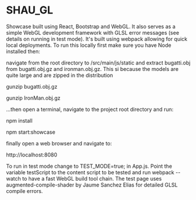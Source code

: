 # SHAU_GL
Showcase built using React, Bootstrap and WebGL. It also serves as a simple WebGL development framework with GLSL error messages (see details on running in test mode). It's built using webpack allowing for quick local deployments. To run this locally first make sure you have Node installed then:

navigate from the root directory to /src/main/js/static and extract bugatti.obj from bugatti.obj.gz and ironman.obj.gz. This si because the models are quite large and are zipped in the distribution

gunzip bugatti.obj.gz

gunzip IronMan.obj.gz

...then open a terminal,  navigate to the project root directory and run:

npm install

npm start:showcase

finally open a web browser and navigate to:

http://localhost:8080

To run in test mode change to TEST_MODE=true; in App.js. Point the variable testScript to the content script to be tested and run webpack --watch to have a fast WebGL build tool chain. The test page uses augmented-compile-shader by Jaume Sanchez Elias for detailed GLSL compile errors. 
